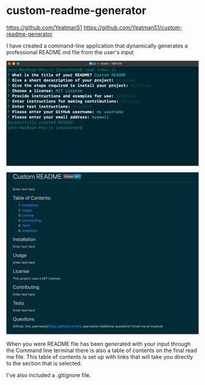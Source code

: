 # custom-readme-generator

https://github.com/Yeatman51
https://github.com/Yeatman51/custom-readme-generator

I have created a command-line application that dynamically generates a professional README.md file from the user's input

![command-line-prompt.png](assets/command-line-prompt.png)

![custom-readme-generator.png](assets/custom-readme-generator.png)

When you were README file has been generated with your input through the Command line terminal there is also a table of contents on the final read me file. This table of contents is set up with links that will take you directly to the section that is selected.

I've also included a .gitignore file.
